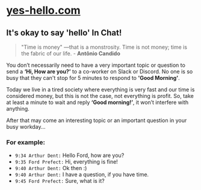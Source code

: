 # [yes-hello.com](https://yes-hello.com)

## It's okay to say 'hello' In Chat!

> "Time is money" —that is a monstrosity. Time is not money; time is the fabric of our life. - **Antônio Candido** 

You don’t necessarily need to have a very important topic or question to send a **‘Hi, How are you?’** to a co-worker on Slack or Discord. No one is so busy that they can't stop for 5 minutes to respond to **'Good Morning'**.

Today we live in a tired society where everything is very fast and our time is considered money, but this is not the case, not everything is profit. So, take at least a minute to wait and reply **‘Good morning!’**, it won’t interfere with anything.

After that may come an interesting topic or an important question in your busy workday...

### For example:

- `9:34 Arthur Dent:` Hello Ford, how are you?
- `9:35 Ford Prefect:` Hi, everything is fine!
- `9:40 Arthur Dent:` Ok then :)
- `9:40 Arthur Dent:` I have a question, if you have time.
- `9:45 Ford Prefect:` Sure, what is it?
